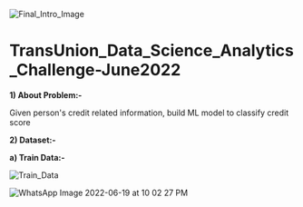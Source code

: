 ![Final_Intro_Image](https://user-images.githubusercontent.com/84449238/201462733-436e990c-804a-4824-9d2e-32e71c337d1c.jpg)

# TransUnion_Data_Science_Analytics_Challenge-June2022

**1) About Problem:-**

Given person's credit related information, build ML model to classify credit score

**2) Dataset:-**

**a) Train Data:-**

![Train_Data](https://user-images.githubusercontent.com/84449238/201463226-47dc5fb1-ae32-497b-add4-a2dbeb1d7584.JPG)

![WhatsApp Image 2022-06-19 at 10 02 27 PM](https://user-images.githubusercontent.com/84449238/174592857-bf28d92d-ee6c-4728-b115-4214c6a0ac88.jpeg)
